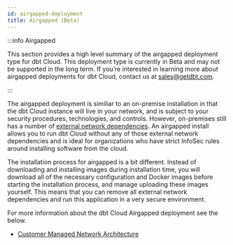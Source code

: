 ```yaml
---
id: airgapped-deployment
title: Airgapped (Beta)
---
```


:::info Airgapped

This section provides a high level summary of the airgapped deployment type for dbt Cloud. This deployment type is currently in Beta and may not be supported in the long term.
If you’re interested in learning more about airgapped deployments for dbt Cloud, contact us at sales@getdbt.com.

:::

The airgapped deployment is similiar to an on-premise installation in that the dbt Cloud instance will live in your network, and is subject to your security procedures, technologies, and controls. However, on-premises still has a number of [external network dependencies](/docs/dbt-cloud/on-premises/dependencies). An airgapped install allows you to run dbt Cloud without any of those external network dependencies and is ideal for organizations who have strict InfoSec rules around installing software from the cloud.

The installation process for airgapped is a bit different. Instead of downloading and installing images during installation time, you will download all of the necessary configuration and Docker images before starting the installation process, and manage uploading these images yourself. This means that you can remove all external network dependencies and run this application in a very secure environment.

For more information about the dbt Cloud Airgapped deployment see the below.

- [Customer Managed Network Architecture](/docs/deploy/architecture)
